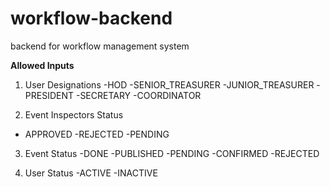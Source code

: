 # workflow-backend
backend for workflow management system


**Allowed Inputs**

1. User Designations
  -HOD
  -SENIOR_TREASURER
  -JUNIOR_TREASURER
  -PRESIDENT
  -SECRETARY
  -COORDINATOR
  
2. Event Inspectors Status
  - APPROVED
  -REJECTED
  -PENDING
  
3. Event Status
  -DONE
  -PUBLISHED
  -PENDING
  -CONFIRMED
  -REJECTED
 
4. User Status
  -ACTIVE
  -INACTIVE
